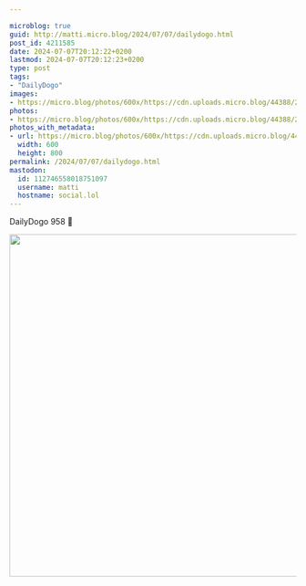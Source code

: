 ```yaml
---

microblog: true
guid: http://matti.micro.blog/2024/07/07/dailydogo.html
post_id: 4211585
date: 2024-07-07T20:12:22+0200
lastmod: 2024-07-07T20:12:23+0200
type: post
tags:
- "DailyDogo"
images:
- https://micro.blog/photos/600x/https://cdn.uploads.micro.blog/44388/2024/7df7346f0947480d98e81b036c7597c4.jpg
photos:
- https://micro.blog/photos/600x/https://cdn.uploads.micro.blog/44388/2024/7df7346f0947480d98e81b036c7597c4.jpg
photos_with_metadata:
- url: https://micro.blog/photos/600x/https://cdn.uploads.micro.blog/44388/2024/7df7346f0947480d98e81b036c7597c4.jpg
  width: 600
  height: 800
permalink: /2024/07/07/dailydogo.html
mastodon:
  id: 112746558018751097
  username: matti
  hostname: social.lol
---
```

DailyDogo 958 🐶

<img src="/media/uploads/2024/7df7346f0947480d98e81b036c7597c4.jpg" width="600" alt="" />
